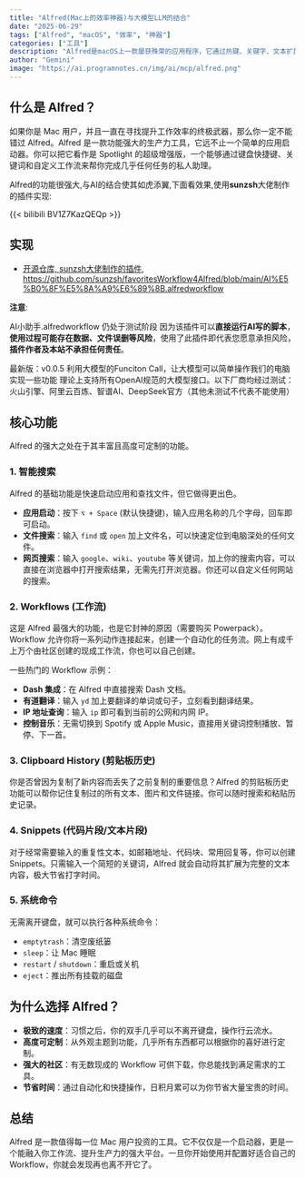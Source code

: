 ```yaml
---
title: "Alfred(Mac上的效率神器)与大模型LLM的结合"
date: "2025-06-29"
tags: ["Alfred", "macOS", "效率", "神器"]
categories: ["工具"]
description: "Alfred是macOS上一款屡获殊荣的应用程序，它通过热键、关键字、文本扩展等方式提高您的效率。告别鼠标，用键盘掌控一切，体验飞一般的操作速度。"
author: "Gemini"
image: "https://ai.programnotes.cn/img/ai/mcp/alfred.png"
---
```


## 什么是 Alfred？

如果你是 Mac 用户，并且一直在寻找提升工作效率的终极武器，那么你一定不能错过 Alfred。Alfred 是一款功能强大的生产力工具，它远不止一个简单的应用启动器。你可以把它看作是 Spotlight 的超级增强版，一个能够通过键盘快捷键、关键词和自定义工作流来帮你完成几乎任何任务的私人助理。

Alfred的功能很强大,与AI的结合使其如虎添翼,下面看效果,使用**sunzsh**大佬制作的插件实现:

{{< bilibili BV1Z7KazQEQp >}}

## 实现

- [开源仓库, sunzsh大佬制作的插件](https://github.com/sunzsh/favoritesWorkflow4Alfred), https://github.com/sunzsh/favoritesWorkflow4Alfred/blob/main/AI%E5%B0%8F%E5%8A%A9%E6%89%8B.alfredworkflow

**注意**:

AI小助手.alfredworkflow 仍处于测试阶段
因为该插件可以**直接运行AI写的脚本**，**使用过程可能存在数据、文件误删等风险**，使用了此插件即代表您愿意承担风险，**插件作者及本站不承担任何责任**。

最新版：v0.0.5
利用大模型的Funciton Call，让大模型可以简单操作我们的电脑实现一些功能
理论上支持所有OpenAI规范的大模型接口。以下厂商均经过测试：火山引擎、阿里云百炼、智谱AI、DeepSeek官方（其他未测试不代表不能使用）

## 核心功能

Alfred 的强大之处在于其丰富且高度可定制的功能。

### 1. 智能搜索

Alfred 的基础功能是快速启动应用和查找文件，但它做得更出色。

*   **应用启动**：按下 `⌥ + Space` (默认快捷键)，输入应用名称的几个字母，回车即可启动。
*   **文件搜索**：输入 `find` 或 `open` 加上文件名，可以快速定位到电脑深处的任何文件。
*   **网页搜索**：输入 `google`、`wiki`、`youtube` 等关键词，加上你的搜索内容，可以直接在浏览器中打开搜索结果，无需先打开浏览器。你还可以自定义任何网站的搜索。

### 2. Workflows (工作流)

这是 Alfred 最强大的功能，也是它封神的原因（需要购买 Powerpack）。Workflow 允许你将一系列动作连接起来，创建一个自动化的任务流。网上有成千上万个由社区创建的现成工作流，你也可以自己创建。

一些热门的 Workflow 示例：

*   **Dash 集成**：在 Alfred 中直接搜索 Dash 文档。
*   **有道翻译**：输入 `yd` 加上要翻译的单词或句子，立刻看到翻译结果。
*   **IP 地址查询**：输入 `ip` 即可看到当前的公网和内网 IP。
*   **控制音乐**：无需切换到 Spotify 或 Apple Music，直接用关键词控制播放、暂停、下一首。

### 3. Clipboard History (剪贴板历史)

你是否曾因为复制了新内容而丢失了之前复制的重要信息？Alfred 的剪贴板历史功能可以帮你记住复制过的所有文本、图片和文件链接。你可以随时搜索和粘贴历史记录。

### 4. Snippets (代码片段/文本片段)

对于经常需要输入的重复性文本，如邮箱地址、代码块、常用回复等，你可以创建 Snippets。只需输入一个简短的关键词，Alfred 就会自动将其扩展为完整的文本内容，极大节省打字时间。

### 5. 系统命令

无需离开键盘，就可以执行各种系统命令：

*   `emptytrash`：清空废纸篓
*   `sleep`：让 Mac 睡眠
*   `restart` / `shutdown`：重启或关机
*   `eject`：推出所有挂载的磁盘

## 为什么选择 Alfred？

*   **极致的速度**：习惯之后，你的双手几乎可以不离开键盘，操作行云流水。
*   **高度可定制**：从外观主题到功能，几乎所有东西都可以根据你的喜好进行定制。
*   **强大的社区**：有无数现成的 Workflow 可供下载，你总能找到满足需求的工具。
*   **节省时间**：通过自动化和快捷操作，日积月累可以为你节省大量宝贵的时间。

## 总结

Alfred 是一款值得每一位 Mac 用户投资的工具。它不仅仅是一个启动器，更是一个能融入你工作流、提升生产力的强大平台。一旦你开始使用并配置好适合自己的 Workflow，你就会发现再也离不开它了。
